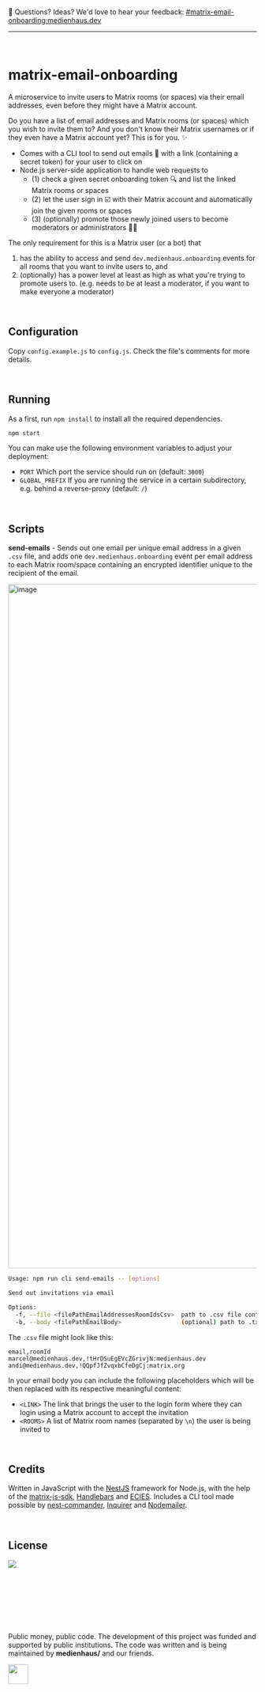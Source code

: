 <br>

🖤 Questions? Ideas? We'd love to hear your feedback: [#matrix-email-onboarding:medienhaus.dev](https://matrix.to/#/#matrix-email-onboarding:medienhaus.dev)

<hr>
<br>

# matrix-email-onboarding

A microservice to invite users to Matrix rooms (or spaces) via their email addresses, even before they might have a Matrix account.

Do you have a list of email addresses and Matrix rooms (or spaces) which you wish to invite them to? And you don't know their Matrix usernames or if they even have a Matrix account yet? This is for you. ✨

- Comes with a CLI tool to send out emails 📨 with a link (containing a secret token) for your user to click on
- Node.js server-side application to handle web requests to
  - (1) check a given secret onboarding token 🔍 and list the linked Matrix rooms or spaces
  - (2) let the user sign in ☑️ with their Matrix account and automatically join the given rooms or spaces
  - (3) (optionally) promote those newly joined users to become moderators or administrators 🧑‍⚖️

The only requirement for this is a Matrix user (or a bot) that
1. has the ability to access and send `dev.medienhaus.onboarding` events for all rooms that you want to invite users to, and
2. (optionally) has a power level at least as high as what you're trying to promote users to. (e.g. needs to be at least a moderator, if you want to make everyone a moderator)

<br>

## Configuration

Copy `config.example.js` to `config.js`. Check the file's comments for more details.

<br>

## Running

As a first, run `npm install` to install all the required dependencies.

```bash
npm start
```

You can make use the following environment variables to adjust your deployment:
- `PORT` Which port the service should run on (default: `3000`)
- `GLOBAL_PREFIX` If you are running the service in a certain subdirectory, e.g. behind a reverse-proxy (default: `/`)

<br>

## Scripts

**send-emails** - Sends out one email per unique email address in a given `.csv` file, and adds one `dev.medienhaus.onboarding` event per email address to each Matrix room/space containing an encrypted identifier unique to the recipient of the email.

<img width="1384" alt="image" src="https://github.com/medienhaus/matrix-email-onboarding/assets/706419/2a8bd954-cbf7-4406-bb78-a4bf669c783a">


```bash
Usage: npm run cli send-emails -- [options]

Send out invitations via email

Options:
  -f, --file <filePathEmailAddressesRoomIdsCsv>  path to .csv file containing email addresses and room IDs
  -b, --body <filePathEmailBody>                 (optional) path to .txt file containing the email body
```

The `.csv` file might look like this:
```csv
email,roomId
marcel@medienhaus.dev,!tHrDSuEgEVcZGrivjN:medienhaus.dev
andi@medienhaus.dev,!QQpfJfZvqxbCfeDgCj:matrix.org
```

In your email body you can include the following placeholders which will be then replaced with its respective meaningful content:

- `<LINK>` The link that brings the user to the login form where they can login using a Matrix account to accept the invitation
- `<ROOMS>` A list of Matrix room names (separated by `\n`) the user is being invited to

<br>

## Credits

Written in JavaScript with the [NestJS](https://github.com/nestjs/nest) framework for Node.js, with the help of the [matrix-js-sdk](https://github.com/matrix-org/matrix-js-sdk), [Handlebars](https://github.com/handlebars-lang/handlebars.js) and [ECIES](https://github.com/ecies/js). Includes a CLI tool made possible by [nest-commander](https://github.com/jmcdo29/nest-commander), [Inquirer](https://github.com/SBoudrias/Inquirer.js) and [Nodemailer](https://github.com/nodemailer/nodemailer).

<br>

## License

<a href="LICENSE"><img src="https://mirrors.creativecommons.org/presskit/buttons/88x31/svg/cc-zero.svg" /></a>

<br><br><br><br><br><br>

Public money, public code. The development of this project was funded and supported by public institutions. The code was written and is being maintained by **medienhaus/** and our friends.

<a href="https://medienhaus.dev" target="_blank"><img src="https://medienhaus.dev/favicon.svg" width="40" /></a>
